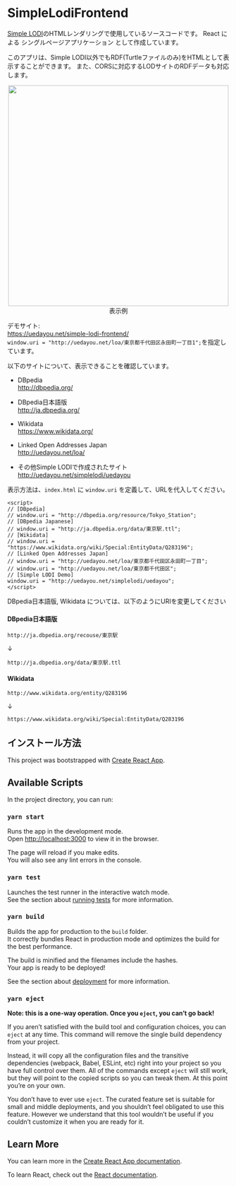 # SimpleLodiFrontend

[Simple LODI](https://github.com/uedayou/simplelodi)のHTMLレンダリングで使用しているソースコードです。
React による シングルページアプリケーション として作成しています。

このアプリは、Simple LODI以外でもRDF(Turtleファイルのみ)をHTMLとして表示することができます。
また、CORSに対応するLODサイトのRDFデータも対応します。

<div align="center">
<img src="https://uedayou.net/simple-lodi-frontend-demo.jpg" width="500px" />
</div>
<div style="text-align: center;">表示例</div>

デモサイト:  
<https://uedayou.net/simple-lodi-frontend/>  
`window.uri = "http://uedayou.net/loa/東京都千代田区永田町一丁目1";`を指定しています。  

以下のサイトについて、表示できることを確認しています。

- DBpedia  
<http://dbpedia.org/>

- DBpedia日本語版  
<http://ja.dbpedia.org/>

- Wikidata  
<https://www.wikidata.org/>

- Linked Open Addresses Japan  
<http://uedayou.net/loa/>

- その他Simple LODIで作成されたサイト  
<http://uedayou.net/simplelodi/uedayou>

表示方法は、`index.html` に `window.uri` を定義して、URLを代入してください。

```
<script>
// [DBpedia]
// window.uri = "http://dbpedia.org/resource/Tokyo_Station";
// [DBpedia Japanese]
// window.uri = "http://ja.dbpedia.org/data/東京駅.ttl";
// [Wikidata]
// window.uri = "https://www.wikidata.org/wiki/Special:EntityData/Q283196";
// [Linked Open Addresses Japan]
// window.uri = "http://uedayou.net/loa/東京都千代田区永田町一丁目";
// window.uri = "http://uedayou.net/loa/東京都千代田区";
// [Simple LODI Demo]
window.uri = "http://uedayou.net/simplelodi/uedayou";
</script>
```

DBpedia日本語版, Wikidata については、以下のようにURIを変更してください

#### DBpedia日本語版

```
http://ja.dbpedia.org/recouse/東京駅
```
↓
```
http://ja.dbpedia.org/data/東京駅.ttl
```

#### Wikidata

```
http://www.wikidata.org/entity/Q283196
```
↓
```
https://www.wikidata.org/wiki/Special:EntityData/Q283196
```

## インストール方法

This project was bootstrapped with [Create React App](https://github.com/facebook/create-react-app).

## Available Scripts

In the project directory, you can run:

### `yarn start`

Runs the app in the development mode.<br />
Open [http://localhost:3000](http://localhost:3000) to view it in the browser.

The page will reload if you make edits.<br />
You will also see any lint errors in the console.

### `yarn test`

Launches the test runner in the interactive watch mode.<br />
See the section about [running tests](https://facebook.github.io/create-react-app/docs/running-tests) for more information.

### `yarn build`

Builds the app for production to the `build` folder.<br />
It correctly bundles React in production mode and optimizes the build for the best performance.

The build is minified and the filenames include the hashes.<br />
Your app is ready to be deployed!

See the section about [deployment](https://facebook.github.io/create-react-app/docs/deployment) for more information.

### `yarn eject`

**Note: this is a one-way operation. Once you `eject`, you can’t go back!**

If you aren’t satisfied with the build tool and configuration choices, you can `eject` at any time. This command will remove the single build dependency from your project.

Instead, it will copy all the configuration files and the transitive dependencies (webpack, Babel, ESLint, etc) right into your project so you have full control over them. All of the commands except `eject` will still work, but they will point to the copied scripts so you can tweak them. At this point you’re on your own.

You don’t have to ever use `eject`. The curated feature set is suitable for small and middle deployments, and you shouldn’t feel obligated to use this feature. However we understand that this tool wouldn’t be useful if you couldn’t customize it when you are ready for it.

## Learn More

You can learn more in the [Create React App documentation](https://facebook.github.io/create-react-app/docs/getting-started).

To learn React, check out the [React documentation](https://reactjs.org/).
